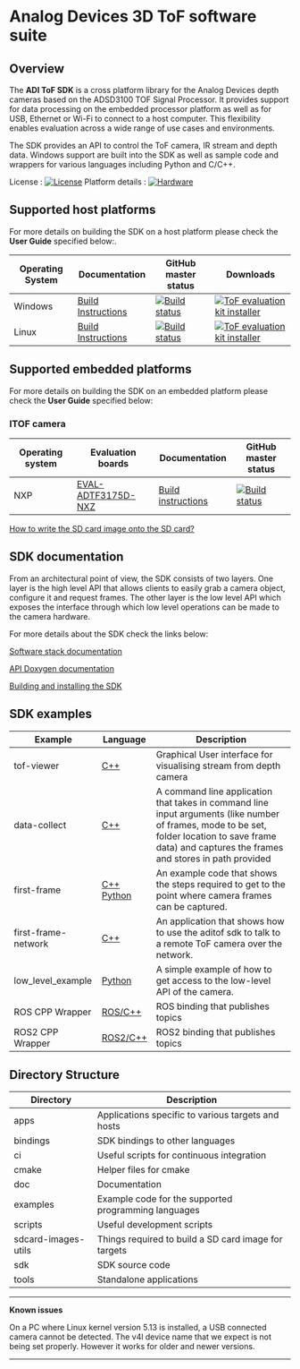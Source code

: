# Analog Devices 3D ToF software suite 

## Overview
The **ADI ToF SDK** is a cross platform library for the Analog Devices depth cameras based on the ADSD3100 TOF Signal Processor. It provides support for data processing on the embedded processor platform as well as for USB, Ethernet or Wi-Fi to connect to a host computer. This flexibility enables evaluation across a wide range of use cases and environments.

The SDK provides an API to control the ToF camera, IR stream and depth data. Windows support are built into the SDK as well as sample code and wrappers for various languages including Python and C/C++.

License : [![License](https://img.shields.io/badge/license-MIT-blue.svg)](https://github.com/analogdevicesinc/ToF/blob/master/LICENSE)
Platform details : [![Hardware](https://img.shields.io/badge/hardware-wiki-green.svg)]()

## Supported host platforms

For more details on building the SDK on a host platform please check the **User Guide** specified below:.

| Operating System | Documentation | GitHub master status | Downloads |
| --------- | ----------- | ----------- | ----------- |
| Windows | [Build Instructions](scripts/windows) | [![Build status](https://dev.azure.com/AnalogDevices/3DToF-rework/_apis/build/status/analogdevicesinc.ToF?branchName=master)](https://dev.azure.com/AnalogDevices/3DToF-rework/_build?view=runs&branchFilter=3310) | [![ToF evaluation kit installer](https://img.shields.io/badge/release-ToF_evaluation_kit_installer-blue.svg)](https://github.com/analogdevicesinc/ToF/releases/latest) |
| Linux | [Build Instructions](doc/itof/linux_build_instructions.md) | [![Build status](https://dev.azure.com/AnalogDevices/3DToF-rework/_apis/build/status/analogdevicesinc.ToF?branchName=master)](https://dev.azure.com/AnalogDevices/3DToF-rework/_build?view=runs&branchFilter=3310) | [![ToF evaluation kit installer](https://img.shields.io/badge/release-ToF_evaluation_kit_installer-blue.svg)](https://github.com/analogdevicesinc/ToF/releases/latest) |

## Supported embedded platforms

For more details on building the SDK on an embedded platform please check the **User Guide** specified below:
### ITOF camera
| Operating system | Evaluation boards | Documentation | GitHub master status |
| --------- | ----------- | ----------- | ----------- |
| NXP | [EVAL-ADTF3175D-NXZ](https://wiki.analog.com/resources/eval/user-guides/eval-adtf3175d-nxz) | [Build instructions](doc/itof/nxp_build_instructions.md) | [![Build status](https://dev.azure.com/AnalogDevices/3DToF-rework/_apis/build/status/analogdevicesinc.ToF?branchName=master)](https://dev.azure.com/AnalogDevices/3DToF-rework/_build?view=runs&branchFilter=3310) |

[How to write the SD card image onto the SD card?](doc/sdcard_burn.md)

## SDK documentation

From an architectural point of view, the SDK consists of two layers. One layer is the high level API that allows clients to easily grab a camera object, configure it and request frames. The other layer is the low level API which exposes the interface through which low level operations can be made to the camera hardware.

For more details about the SDK check the links below:

[Software stack documentation](https://github.com/analogdevicesinc/ToF/blob/master/sdk/readme.md)

[API Doxygen documentation](https://analogdevicesinc.github.io/ToF/)

[Building and installing the SDK](https://github.com/analogdevicesinc/ToF/tree/master/cmake/)

## SDK examples
| Example | Language | Description |
| --------- | ------------- | ----------- |
| tof-viewer | <a href="https://github.com/analogdevicesinc/ToF/tree/master/examples/tof-viewer"> C++ </a> | Graphical User interface for visualising stream from depth camera |
| data-collect | <a href="https://github.com/analogdevicesinc/ToF/tree/master/examples/data_collect"> C++ </a> | A command line application that takes in command line input arguments (like number of frames, mode to be set, folder location to save frame data) and captures the frames and stores in path provided |
| first-frame | <a href="https://github.com/analogdevicesinc/ToF/tree/master/examples/first-frame"> C++ </a> <br> <a href="https://github.com/analogdevicesinc/ToF/tree/master/bindings/python/examples/first_frame"> Python </a> | An example code that shows the steps required to get to the point where camera frames can be captured. |
| first-frame-network | <a href="https://github.com/analogdevicesinc/ToF/tree/master/examples/first-frame-network"> C++ </a> | An application that shows how to use the aditof sdk to talk to a remote ToF camera over the network. |
| low_level_example | <a href="https://github.com/analogdevicesinc/ToF/tree/master/bindings/python/examples/low_level_example"> Python</a> | A simple example of how to get access to the low-level API of the camera. |
| ROS CPP Wrapper | <a href="https://github.com/analogdevicesinc/ToF/tree/master/bindings/ros/"> ROS/C++</a> | ROS binding that publishes topics |
| ROS2 CPP Wrapper | <a href="https://github.com/analogdevicesinc/ToF/tree/master/bindings/ros2/"> ROS2/C++</a> | ROS2 binding that publishes topics |

## Directory Structure
| Directory | Description |
| --------- | ----------- |
| apps | Applications specific to various targets and hosts |
| bindings | SDK bindings to other languages |
| ci | Useful scripts for continuous integration |
| cmake | Helper files for cmake |
| doc | Documentation |
| examples | Example code for the supported programming languages |
| scripts | Useful development scripts |
| sdcard-images-utils | Things required to build a SD card image for targets |
| sdk | SDK source code |
| tools | Standalone applications |

---
**Known issues**

On a PC where Linux kernel version 5.13 is installed, a USB connected camera cannot be detected. The v4l device name that we expect is not being set properly. However it works for older and newer versions. 

---
